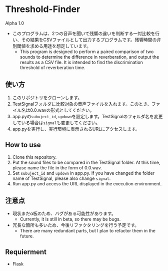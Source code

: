 # Threshold-Finder
Alpha 1.0

- このプログラムは、2つの音声を聞いて残響の違いを判断する一対比較を行い、その結果をCSVファイルとして出力するプログラムです。残響時間の弁別閾値を求める用途を想定しています。
  - This program is designed to perform a paired comparison of two sounds to determine the difference in reverberation, and output the results as a CSV file. It is intended to find the discrimination threshold of reverberation time.

## 使い方

1. このリポジトリをクローンします。
2. TestSignalフォルダに比較対象の音声ファイルを入れます。このとき、ファイル名は0.0.wavの形式としてください。
3. app.pyの`subuject_id`, `updown`を設定します。TestSignalのフォルダ名を変更している場合は`signal`も変更してください。
4. app.pyを実行し、実行環境に表示されるURLにアクセスします。

## How to use

1. Clone this repository.
2. Put the sound files to be compared in the TestSignal folder. At this time, please name the file in the form of 0.0.wav.
3. Set `subuject_id` and `updown` in app.py. If you have changed the folder name of TestSignal, please also change `signal`.
4. Run app.py and access the URL displayed in the execution environment.

## 注意点

- 現状まだα板のため、バグがある可能性があります。
  - Currently, it is still in beta, so there may be bugs.
- 冗長な箇所も多いため、今後リファクタリングを行う予定です。
  - There are many redundant parts, but I plan to refactor them in the future.

## Requierment
- Flask